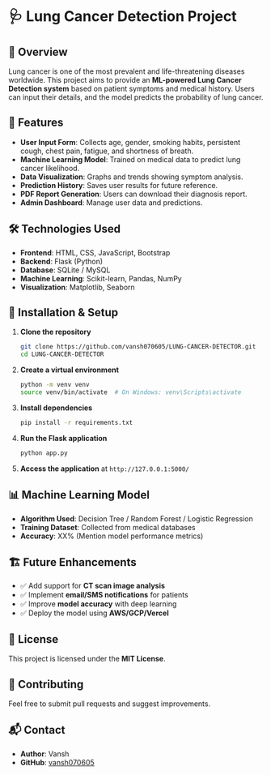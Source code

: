# 🩺 Lung Cancer Detection Project

## 📌 Overview
Lung cancer is one of the most prevalent and life-threatening diseases worldwide. This project aims to provide an **ML-powered Lung Cancer Detection system** based on patient symptoms and medical history. Users can input their details, and the model predicts the probability of lung cancer.

## 🚀 Features
- **User Input Form**: Collects age, gender, smoking habits, persistent cough, chest pain, fatigue, and shortness of breath.
- **Machine Learning Model**: Trained on medical data to predict lung cancer likelihood.
- **Data Visualization**: Graphs and trends showing symptom analysis.
- **Prediction History**: Saves user results for future reference.
- **PDF Report Generation**: Users can download their diagnosis report.
- **Admin Dashboard**: Manage user data and predictions.

## 🛠️ Technologies Used
- **Frontend**: HTML, CSS, JavaScript, Bootstrap
- **Backend**: Flask (Python)
- **Database**: SQLite / MySQL
- **Machine Learning**: Scikit-learn, Pandas, NumPy
- **Visualization**: Matplotlib, Seaborn

## 🔧 Installation & Setup
1. **Clone the repository**
   ```sh
   git clone https://github.com/vansh070605/LUNG-CANCER-DETECTOR.git
   cd LUNG-CANCER-DETECTOR
   ```
2. **Create a virtual environment**
   ```sh
   python -m venv venv
   source venv/bin/activate  # On Windows: venv\Scripts\activate
   ```
3. **Install dependencies**
   ```sh
   pip install -r requirements.txt
   ```
4. **Run the Flask application**
   ```sh
   python app.py
   ```
5. **Access the application** at `http://127.0.0.1:5000/`

## 📊 Machine Learning Model
- **Algorithm Used**: Decision Tree / Random Forest / Logistic Regression
- **Training Dataset**: Collected from medical databases
- **Accuracy**: XX% (Mention model performance metrics)

## 🏗 Future Enhancements
- ✅ Add support for **CT scan image analysis**
- ✅ Implement **email/SMS notifications** for patients
- ✅ Improve **model accuracy** with deep learning
- ✅ Deploy the model using **AWS/GCP/Vercel**

## 📜 License
This project is licensed under the **MIT License**.

## 🤝 Contributing
Feel free to submit pull requests and suggest improvements.

## 📬 Contact
- **Author**: Vansh
- **GitHub**: [vansh070605](https://github.com/vansh070605)
